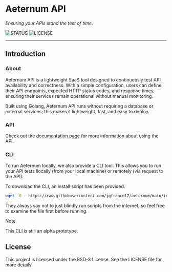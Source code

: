 # Aeternum API

_Ensuring your APIs stand the test of time._

![STATUS](https://img.shields.io/badge/status-active-brightgreen?style=for-the-badge)
![LICENSE](https://img.shields.io/badge/license-BSD3-blue?style=for-the-badge)

---

## Introduction

### About

Aeternum API is a lightweight SaaS tool designed to continuously test API availability
and correctness. With a simple configuration, users can define their API endpoints,
expected HTTP status codes, and response times, ensuring their services remain operational
without manual monitoring.

Built using Golang, Aeternum API runs without requiring a database or external services;
this makes it lightweight, fast, and easy to deploy.

### API

Check out the [documentation page](https://jgfranco17.github.io/aeternum-api/) for more
information about using the API.

### CLI

To run Aeternum locally, we also provide a CLI tool. This allows you to run your API tests
llocally (from your local machine) or remotely (via request to the API).

To download the CLI, an install script has been provided.

```bash
wget -O - https://raw.githubusercontent.com/jgfranco17/aeternum/main/install.sh | bash
```

They always say not to just blindly run scripts from the internet, so feel free to examine
the file first before running.

> [!NOTE]
> This CLI is still an alpha prototype.

## License

This project is licensed under the BSD-3 License. See the LICENSE file for more details.
